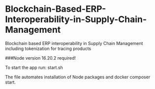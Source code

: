 # Blockchain-Based-ERP-Interoperability-in-Supply-Chain-Management
Blockchain based ERP interoperability in Supply Chain Management including tokenization for tracing products

###Node version 16.20.2 required!

To start the app run:
start.sh

The file automates installation of Node packages and docker composer start.
